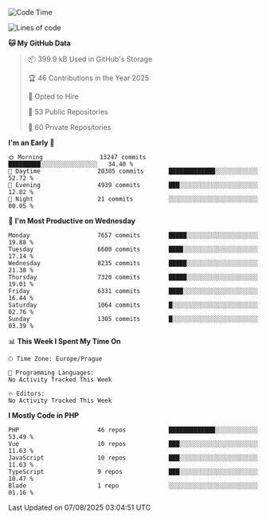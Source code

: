 <!--START_SECTION:waka-->
![Code Time](http://img.shields.io/badge/Code%20Time-1%2C584%20hrs%203%20mins-blue)

![Lines of code](https://img.shields.io/badge/From%20Hello%20World%20I%27ve%20Written-11.2%20million%20lines%20of%20code-blue)

**🐱 My GitHub Data** 

> 📦 399.9 kB Used in GitHub's Storage 
 > 
> 🏆 46 Contributions in the Year 2025
 > 
> 💼 Opted to Hire
 > 
> 📜 53 Public Repositories 
 > 
> 🔑 60 Private Repositories 
 > 
**I'm an Early 🐤** 

```text
🌞 Morning                13247 commits       █████████░░░░░░░░░░░░░░░░   34.40 % 
🌆 Daytime                20305 commits       █████████████░░░░░░░░░░░░   52.72 % 
🌃 Evening                4939 commits        ███░░░░░░░░░░░░░░░░░░░░░░   12.82 % 
🌙 Night                  21 commits          ░░░░░░░░░░░░░░░░░░░░░░░░░   00.05 % 
```
📅 **I'm Most Productive on Wednesday** 

```text
Monday                   7657 commits        █████░░░░░░░░░░░░░░░░░░░░   19.88 % 
Tuesday                  6600 commits        ████░░░░░░░░░░░░░░░░░░░░░   17.14 % 
Wednesday                8235 commits        █████░░░░░░░░░░░░░░░░░░░░   21.38 % 
Thursday                 7320 commits        █████░░░░░░░░░░░░░░░░░░░░   19.01 % 
Friday                   6331 commits        ████░░░░░░░░░░░░░░░░░░░░░   16.44 % 
Saturday                 1064 commits        █░░░░░░░░░░░░░░░░░░░░░░░░   02.76 % 
Sunday                   1305 commits        █░░░░░░░░░░░░░░░░░░░░░░░░   03.39 % 
```


📊 **This Week I Spent My Time On** 

```text
🕑︎ Time Zone: Europe/Prague

💬 Programming Languages: 
No Activity Tracked This Week

🔥 Editors: 
No Activity Tracked This Week
```

**I Mostly Code in PHP** 

```text
PHP                      46 repos            █████████████░░░░░░░░░░░░   53.49 % 
Vue                      10 repos            ███░░░░░░░░░░░░░░░░░░░░░░   11.63 % 
JavaScript               10 repos            ███░░░░░░░░░░░░░░░░░░░░░░   11.63 % 
TypeScript               9 repos             ███░░░░░░░░░░░░░░░░░░░░░░   10.47 % 
Blade                    1 repo              ░░░░░░░░░░░░░░░░░░░░░░░░░   01.16 % 
```




 Last Updated on 07/08/2025 03:04:51 UTC
<!--END_SECTION:waka-->
<!--
**AlexKratky/AlexKratky** is a ✨ _special_ ✨ repository because its `README.md` (this file) appears on your GitHub profile.

Here are some ideas to get you started:

- 🔭 I’m currently working on ...
- 🌱 I’m currently learning ...
- 👯 I’m looking to collaborate on ...
- 🤔 I’m looking for help with ...
- 💬 Ask me about ...
- 📫 How to reach me: ...
- 😄 Pronouns: ...
- ⚡ Fun fact: ...
-->
